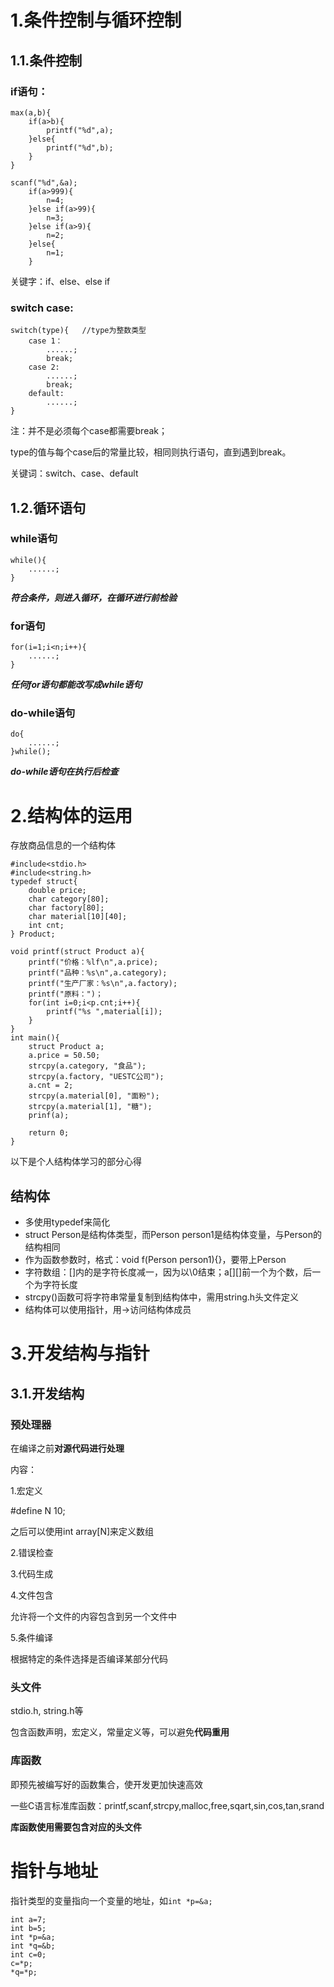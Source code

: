 # 1.条件控制与循环控制
## 1.1.条件控制
### if语句：
```
max(a,b){
    if(a>b){
        printf("%d",a);
    }else{
        printf("%d",b);
    }
}
```
```
scanf("%d",&a);
    if(a>999){
        n=4;
    }else if(a>99){
        n=3;
    }else if(a>9){
        n=2;
    }else{
        n=1;
    }
   ```
关键字：if、else、else if 
### switch case:
```
switch(type){   //type为整数类型
    case 1：
        ......;
        break;
    case 2:
        ......;
        break;
    default:
        ......;
}
```
注：并不是必须每个case都需要break；

   type的值与每个case后的常量比较，相同则执行语句，直到遇到break。 

关键词：switch、case、default
## 1.2.循环语句
### while语句
```
while(){
    ......;
}
```
***符合条件，则进入循环，在循环进行前检验***
### for语句
```
for(i=1;i<n;i++){
    ......;
}
```
***任何for语句都能改写成while语句***
### do-while语句
```
do{
    ......;
}while();
```
***do-while语句在执行后检查***
# 2.结构体的运用
存放商品信息的一个结构体
```
#include<stdio.h>
#include<string.h>
typedef struct{
    double price;
    char category[80];
    char factory[80];
    char material[10][40];
    int cnt;
} Product;

void printf(struct Product a){
    printf("价格：%lf\n",a.price);
    printf("品种：%s\n",a.category);
    printf("生产厂家：%s\n",a.factory);
    printf("原料：")；
    for(int i=0;i<p.cnt;i++){
        printf("%s ",material[i]);
    }
}
int main(){
    struct Product a;
    a.price = 50.50;
    strcpy(a.category, "食品");
    strcpy(a.factory, "UESTC公司");
    a.cnt = 2;
    strcpy(a.material[0], "面粉");
    strcpy(a.material[1], "糖");
    prinf(a);

    return 0;
}
```
以下是个人结构体学习的部分心得
## 结构体
+ 多使用typedef来简化
+ struct Person是结构体类型，而Person person1是结构体变量，与Person的结构相同
+ 作为函数参数时，格式：void f(Person person1){}，要带上Person
+ 字符数组：[]内的是字符长度减一，因为以\0结束；a[][]前一个为个数，后一个为字符长度
+ strcpy()函数可将字符串常量复制到结构体中，需用string.h头文件定义
+ 结构体可以使用指针，用->访问结构体成员
# 3.开发结构与指针
## 3.1.开发结构
### 预处理器
在编译之前**对源代码进行处理**

内容：

1.宏定义

#define N 10;

之后可以使用int array[N]来定义数组

2.错误检查

3.代码生成

4.文件包含

允许将一个文件的内容包含到另一个文件中

5.条件编译

根据特定的条件选择是否编译某部分代码
### 头文件
stdio.h, string.h等

包含函数声明，宏定义，常量定义等，可以避免**代码重用**
### 库函数
即预先被编写好的函数集合，使开发更加快速高效

一些C语言标准库函数：printf,scanf,strcpy,malloc,free,sqart,sin,cos,tan,srand
 
**库函数使用需要包含对应的头文件**
# 指针与地址
指针类型的变量指向一个变量的地址，如`int *p=&a;`
```
int a=7;
int b=5;
int *p=&a;
int *q=&b;
int c=0;
c=*p;
*q=*p;
